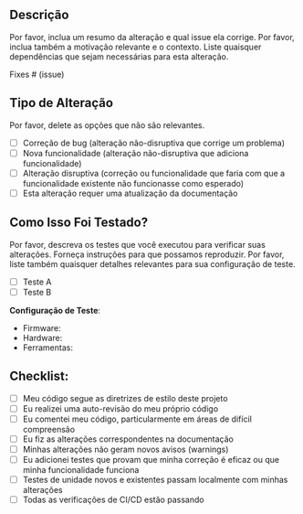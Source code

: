 ## Descrição

Por favor, inclua um resumo da alteração e qual issue ela corrige. Por favor, inclua também a motivação relevante e o contexto. Liste quaisquer dependências que sejam necessárias para esta alteração.

Fixes # (issue)

## Tipo de Alteração

Por favor, delete as opções que não são relevantes.

- [ ] Correção de bug (alteração não-disruptiva que corrige um problema)
- [ ] Nova funcionalidade (alteração não-disruptiva que adiciona funcionalidade)
- [ ] Alteração disruptiva (correção ou funcionalidade que faria com que a funcionalidade existente não funcionasse como esperado)
- [ ] Esta alteração requer uma atualização da documentação

## Como Isso Foi Testado?

Por favor, descreva os testes que você executou para verificar suas alterações. Forneça instruções para que possamos reproduzir. Por favor, liste também quaisquer detalhes relevantes para sua configuração de teste.

- [ ] Teste A
- [ ] Teste B

**Configuração de Teste**:
* Firmware:
* Hardware:
* Ferramentas:

## Checklist:

- [ ] Meu código segue as diretrizes de estilo deste projeto
- [ ] Eu realizei uma auto-revisão do meu próprio código
- [ ] Eu comentei meu código, particularmente em áreas de difícil compreensão
- [ ] Eu fiz as alterações correspondentes na documentação
- [ ] Minhas alterações não geram novos avisos (warnings)
- [ ] Eu adicionei testes que provam que minha correção é eficaz ou que minha funcionalidade funciona
- [ ] Testes de unidade novos e existentes passam localmente com minhas alterações
- [ ] Todas as verificações de CI/CD estão passando

